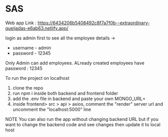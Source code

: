 # SAS

Web app Link : https://6434206b5408492c8f7a7f0b--extraordinary-queijadas-e6ab63.netlify.app/

login as admin first to see all the employee details -> 
* username - admin
* password - 12345

Only Admin can add employees. ALready created employees have password : 12345

To run the project on localhost

1. clone the repo
2. run npm i inside both backend and frontend folder
3. add the .env file in backend and paste your own MONGO_URL=<url>
4. inside frontend> src > api > axios, comment the "render" server url and uncomment the "localhost:5000" line
  
NOTE You can also run the app without changing backend URL but if you want to change the backend code and see changes then update it to local host
